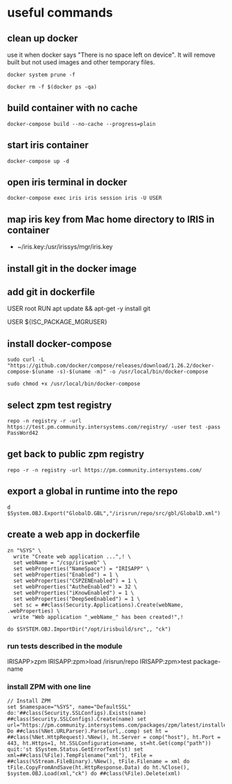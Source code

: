 # useful commands
## clean up docker 
use it when docker says "There is no space left on device". It will remove built but not used images and other temporary files.
```
docker system prune -f
```

```
docker rm -f $(docker ps -qa)
```

## build container with no cache
```
docker-compose build --no-cache --progress=plain
```
## start iris container
```
docker-compose up -d
```

## open iris terminal in docker
```
docker-compose exec iris iris session iris -U USER
```

## map iris key from Mac home directory to IRIS in container
- ~/iris.key:/usr/irissys/mgr/iris.key

## install git in the docker image
## add git in dockerfile
USER root
RUN apt update && apt-get -y install git

USER ${ISC_PACKAGE_MGRUSER}


## install docker-compose
```
sudo curl -L "https://github.com/docker/compose/releases/download/1.26.2/docker-compose-$(uname -s)-$(uname -m)" -o /usr/local/bin/docker-compose

sudo chmod +x /usr/local/bin/docker-compose

```

## select zpm test registry
```
repo -n registry -r -url https://test.pm.community.intersystems.com/registry/ -user test -pass PassWord42
```

## get back to public zpm registry
```
repo -r -n registry -url https://pm.community.intersystems.com/
```

## export a global in runtime into the repo
```
d $System.OBJ.Export("GlobalD.GBL","/irisrun/repo/src/gbl/GlobalD.xml")
```

## create a web app in dockerfile
```
zn "%SYS" \
  write "Create web application ...",! \
  set webName = "/csp/irisweb" \
  set webProperties("NameSpace") = "IRISAPP" \
  set webProperties("Enabled") = 1 \
  set webProperties("CSPZENEnabled") = 1 \
  set webProperties("AutheEnabled") = 32 \
  set webProperties("iKnowEnabled") = 1 \
  set webProperties("DeepSeeEnabled") = 1 \
  set sc = ##class(Security.Applications).Create(webName, .webProperties) \
  write "Web application "_webName_" has been created!",! 
```



```
do $SYSTEM.OBJ.ImportDir("/opt/irisbuild/src",, "ck") 
```   


### run tests described in the module

IRISAPP>zpm
IRISAPP:zpm>load /irisrun/repo
IRISAPP:zpm>test package-name

### install ZPM with one line
    // Install ZPM
    set $namespace="%SYS", name="DefaultSSL" do:'##class(Security.SSLConfigs).Exists(name) ##class(Security.SSLConfigs).Create(name) set url="https://pm.community.intersystems.com/packages/zpm/latest/installer" Do ##class(%Net.URLParser).Parse(url,.comp) set ht = ##class(%Net.HttpRequest).%New(), ht.Server = comp("host"), ht.Port = 443, ht.Https=1, ht.SSLConfiguration=name, st=ht.Get(comp("path")) quit:'st $System.Status.GetErrorText(st) set xml=##class(%File).TempFilename("xml"), tFile = ##class(%Stream.FileBinary).%New(), tFile.Filename = xml do tFile.CopyFromAndSave(ht.HttpResponse.Data) do ht.%Close(), $system.OBJ.Load(xml,"ck") do ##class(%File).Delete(xml)
